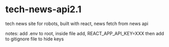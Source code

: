 # tech-news-api2.1
tech news site for robots, built with react, news fetch from news api

notes: add .env to root, inside file add,  REACT_APP_API_KEY=XXX
then add to gitignore file to hide keys
